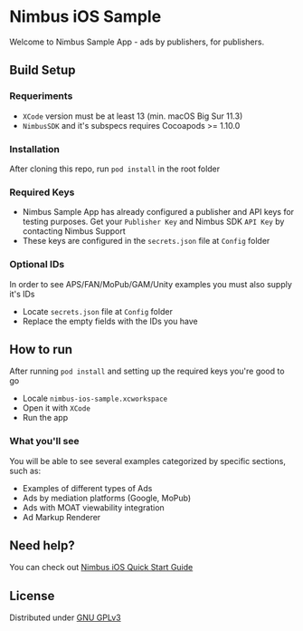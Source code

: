 # Nimbus iOS Sample

Welcome to Nimbus Sample App - ads by publishers, for publishers.

## Build Setup

### Requeriments
- `XCode` version must be at least 13 (min. macOS Big Sur 11.3)
- `NimbusSDK` and it's subspecs requires Cocoapods >= 1.10.0

### Installation
After cloning this repo, run `pod install` in the root folder

### Required Keys
- Nimbus Sample App has already configured a publisher and API keys for testing purposes. Get your `Publisher Key` and Nimbus SDK `API Key` by contacting Nimbus Support
- These keys are configured in the `secrets.json` file at `Config` folder

### Optional IDs
In order to see APS/FAN/MoPub/GAM/Unity examples you must also supply it's IDs
- Locate `secrets.json` file at `Config` folder
- Replace the empty fields with the IDs you have

## How to run
After running `pod install` and setting up the required keys you're good to go
- Locale `nimbus-ios-sample.xcworkspace`
- Open it with `XCode`
- Run the app

### What you'll see
You will be able to see several examples categorized by specific sections, such as:
- Examples of different types of Ads
- Ads by mediation platforms (Google, MoPub)
- Ads with MOAT viewability integration
- Ad Markup Renderer

## Need help?
You can check out [Nimbus iOS Quick Start Guide](https://adsbynimbus-public.s3.amazonaws.com/iOS/docs/1.10.8/docs/index.html)

## License
Distributed under [GNU GPLv3](https://choosealicense.com/licenses/gpl-3.0/)
